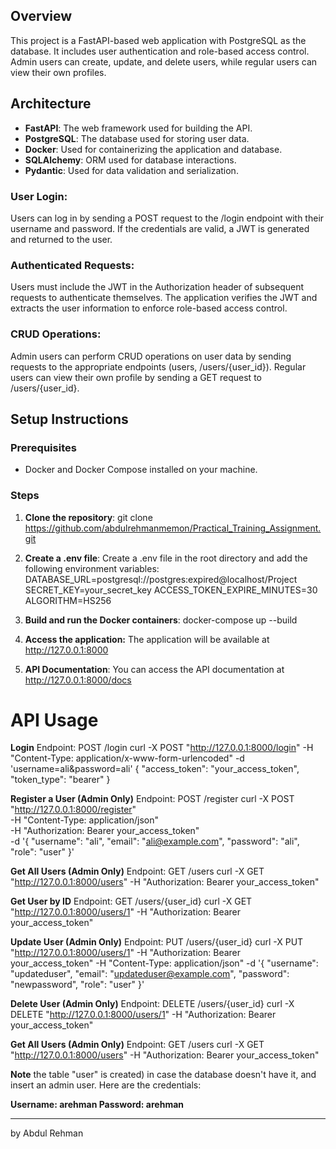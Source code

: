 ## Overview

This project is a FastAPI-based web application with PostgreSQL as the database. It includes user authentication and role-based access control. Admin users can create, update, and delete users, while regular users can view their own profiles.

## Architecture

- **FastAPI**: The web framework used for building the API.
- **PostgreSQL**: The database used for storing user data.
- **Docker**: Used for containerizing the application and database.
- **SQLAlchemy**: ORM used for database interactions.
- **Pydantic**: Used for data validation and serialization.


### User Login:

Users can log in by sending a POST request to the /login endpoint with their username and password.
If the credentials are valid, a JWT is generated and returned to the user.

### Authenticated Requests:

Users must include the JWT in the Authorization header of subsequent requests to authenticate themselves.
The application verifies the JWT and extracts the user information to enforce role-based access control.
### CRUD Operations:

Admin users can perform CRUD operations on user data by sending requests to the appropriate endpoints (users, /users/{user_id}).
Regular users can view their own profile by sending a GET request to /users/{user_id}.

## Setup Instructions

### Prerequisites

- Docker and Docker Compose installed on your machine.

### Steps

1. **Clone the repository**:
   git clone https://github.com/abdulrehmanmemon/Practical_Training_Assignment.git
   
2. **Create a .env file**: Create a .env file in the root directory and add the following environment variables:
DATABASE_URL=postgresql://postgres:expired@localhost/Project
SECRET_KEY=your_secret_key
ACCESS_TOKEN_EXPIRE_MINUTES=30
ALGORITHM=HS256
3. **Build and run the Docker containers**:
   docker-compose up --build
4. **Access the application:**
   The application will be available at http://127.0.0.1:8000
5. **API Documentation**:
   You can access the API documentation at http://127.0.0.1:8000/docs


# API Usage
**Login**
Endpoint: POST /login
curl -X POST "http://127.0.0.1:8000/login" -H "Content-Type: application/x-www-form-urlencoded" -d 'username=ali&password=ali'
{
  "access_token": "your_access_token",
  "token_type": "bearer"
}

**Register a User  (Admin Only)**
Endpoint: POST /register 
curl -X POST "http://127.0.0.1:8000/register" \
-H "Content-Type: application/json" \
-H "Authorization: Bearer your_access_token" \
-d '{
  "username": "ali",
  "email": "ali@example.com",
  "password": "ali",
  "role": "user"
}'

**Get All Users (Admin Only)**
Endpoint: GET /users
curl -X GET "http://127.0.0.1:8000/users" -H "Authorization: Bearer your_access_token"

**Get User by ID**
Endpoint: GET /users/{user_id}
curl -X GET "http://127.0.0.1:8000/users/1" -H "Authorization: Bearer your_access_token"

**Update User (Admin Only)**
Endpoint: PUT /users/{user_id}
curl -X PUT "http://127.0.0.1:8000/users/1" -H "Authorization: Bearer your_access_token" -H "Content-Type: application/json" -d '{
  "username": "updateduser",
  "email": "updateduser@example.com",
  "password": "newpassword",
  "role": "user"
}'

**Delete User (Admin Only)**
Endpoint: DELETE /users/{user_id}
curl -X DELETE "http://127.0.0.1:8000/users/1" -H "Authorization: Bearer your_access_token"


**Get All Users (Admin Only)**
Endpoint: GET /users
curl -X GET "http://127.0.0.1:8000/users" -H "Authorization: Bearer your_access_token"

**Note** the table "user" is created) in case the database doesn't have it, and insert an admin user. Here are the credentials:

**Username: arehman
Password: arehman**

-------------------------------------------------------------------------------------------------------------------------------------------------------------
by Abdul Rehman
